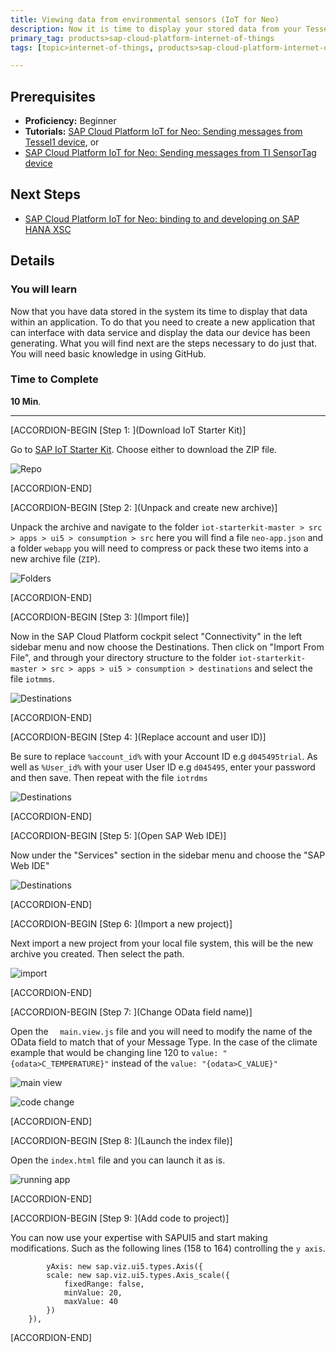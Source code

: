 ```yaml
---
title: Viewing data from environmental sensors (IoT for Neo)
description: Now it is time to display your stored data from your Tessel device using SAPUI5 and SAP Web IDE
primary_tag: products>sap-cloud-platform-internet-of-things
tags: [topic>internet-of-things, products>sap-cloud-platform-internet-of-things, products>sap-hana, tutorial>beginner ]

---
```


## Prerequisites  
- **Proficiency:** Beginner
- **Tutorials:**  [SAP Cloud Platform IoT for Neo: Sending messages from Tessel1 device](https://developers.sap.com/tutorials/iot-part8-hcp-services-tessel.html), or
- [SAP Cloud Platform IoT for Neo: Sending messages from TI SensorTag device](https://developers.sap.com/tutorials/iot-part11-hcp-services-ti.html)

## Next Steps
- [SAP Cloud Platform IoT for Neo: binding to and developing on SAP HANA XSC](https://developers.sap.com/tutorials/iot-part10-hcp-services-hanaxs.html)


## Details
### You will learn  
Now that you have data stored in the system its time to display that data within an application. To do that you need to create a new application that can interface with data service and display the data our device has been generating. What you will find next are the steps necessary to do just that. You will need basic knowledge in using GitHub.


### Time to Complete
**10 Min**.

---
[ACCORDION-BEGIN [Step 1: ](Download IoT Starter Kit)]

Go to [SAP IoT Starter Kit](https://github.com/SAP/iot-starterkit). Choose either to download the ZIP file.

![Repo](1.png)


[ACCORDION-END]

[ACCORDION-BEGIN [Step 2: ](Unpack and create new archive)]

Unpack the archive and navigate to the folder `iot-starterkit-master > src > apps > ui5 > consumption > src` here you will find a file `neo-app.json` and a folder `webapp` you will need to compress or pack these two items into a new archive file (`ZIP`).

![Folders](2.png)


[ACCORDION-END]

[ACCORDION-BEGIN [Step 3: ](Import file)]

Now in the SAP Cloud Platform cockpit select "Connectivity" in the left sidebar menu and now choose the Destinations. Then click on "Import From File", and through your directory structure to the folder `iot-starterkit-master > src > apps > ui5 > consumption > destinations` and select the file `iotmms`.

![Destinations](3.png)


[ACCORDION-END]

[ACCORDION-BEGIN [Step 4: ](Replace account and user ID)]

Be sure to replace `%account_id%` with your Account ID e.g `d045495trial`. As well as `%User_id%` with your user User ID e.g `d045495`, enter your password and then save. Then repeat with the file `iotrdms`![Destinations](4.png)
[ACCORDION-END][ACCORDION-BEGIN [Step 5: ](Open SAP Web IDE)]Now under the "Services" section in the sidebar menu and choose the "SAP Web IDE"

![Destinations](5.png)


[ACCORDION-END]

[ACCORDION-BEGIN [Step 6: ](Import a new project)]

Next import a new project from your local file system, this will be the new archive you created. Then select the path.

![import](6.png)


[ACCORDION-END]

[ACCORDION-BEGIN [Step 7: ](Change OData field name)]

Open the `	main.view.js` file and you will need to modify the name of the OData field to match that of your Message Type. In the case of the climate example that would be changing line 120 to `value: "{odata>C_TEMPERATURE}"` instead of the `value: "{odata>C_VALUE}"`

![main view](8.png)

![code change](9.png)


[ACCORDION-END]

[ACCORDION-BEGIN [Step 8: ](Launch the index file)]

Open the `index.html` file and you can launch it as is.
![running app](7.png)


[ACCORDION-END]

[ACCORDION-BEGIN [Step 9: ](Add code to project)]

You can now use your expertise with SAPUI5 and start making modifications. Such as the following lines (158 to 164) controlling the `y axis`.

```
		yAxis: new sap.viz.ui5.types.Axis({
		scale: new sap.viz.ui5.types.Axis_scale({
			fixedRange: false,
			minValue: 20,
			maxValue: 40
		})
	}),
```


[ACCORDION-END]

